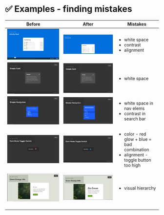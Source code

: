 # ✅ Examples - finding mistakes

| Before                                       | After                                        | Mistakes                                                                                               |
| -------------------------------------------- | -------------------------------------------- | ------------------------------------------------------------------------------------------------------ |
| ![](<../.gitbook/assets/image (16).png>)     | ![](<../.gitbook/assets/image (11) (2).png>) | <ul><li>white space</li><li>contrast </li><li>alignment</li></ul>                                      |
| ![](<../.gitbook/assets/image (12).png>)     | ![](<../.gitbook/assets/image (18) (2).png>) | <ul><li>white space</li></ul>                                                                          |
| ![](<../.gitbook/assets/image (22) (1).png>) | ![](<../.gitbook/assets/image (3) (2).png>)  | <ul><li>white space in nav elems</li><li>contrast in search bar</li></ul>                              |
| ![](<../.gitbook/assets/image (24).png>)     | ![](<../.gitbook/assets/image (2) (2).png>)  | <ul><li>color - red glow + blue = bad combination</li><li>alignment - toggle button too high</li></ul> |
| ![](<../.gitbook/assets/image (21).png>)     | ![](<../.gitbook/assets/image (5) (2).png>)  | <ul><li>visual hierarchy</li></ul>                                                                     |
|                                              |                                              |                                                                                                        |
|                                              |                                              |                                                                                                        |
|                                              |                                              |                                                                                                        |
|                                              |                                              |                                                                                                        |
